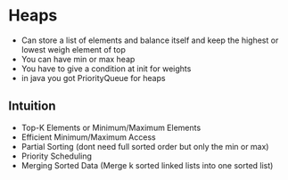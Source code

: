 # Heaps
- Can store a list of elements and balance itself and keep the highest or lowest weigh element of top
- You can have min or max heap
- You have to give a condition at init for weights
- in java you got PriorityQueue for heaps
## Intuition
- Top-K Elements or Minimum/Maximum Elements
- Efficient Minimum/Maximum Access
- Partial Sorting (dont need full sorted order but only the min or max)
- Priority Scheduling
- Merging Sorted Data (Merge k sorted linked lists into one sorted list)